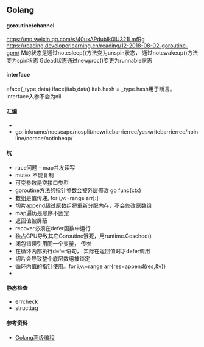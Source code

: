 ## Golang

#### goroutine/channel
https://mp.weixin.qq.com/s/40uxAPdubIk0lU321LmfRg
https://reading.developerlearning.cn/reading/12-2018-08-02-goroutine-gpm/
    M的状态是通过notesleep()方法变为unspin状态， 通过notewakeup()方法变为spin状态
    Gdead状态通过newproc()变更为runnable状态

#### interface
eface(_type,data)
iface(itab,data)
    itab.hash = _type.hash用于断言。
interface入参不会为nil    

#### 汇编
* 
* go:linkname/noescape/nosplit/nowritebarrierrec/yeswritebarrierrec/noinline/norace/notinheap/

#### 坑
* race问题 - map并发读写
* mutex 不能复制
* 可变参数是空接口类型
* goroutine方法的指针参数会被外层修改 go func(ctx)
* 数组是值传递, for i,v:=range arr[:]
* 切片append超过原数组将重新分配内存，不会修改原数组
* map遍历是顺序不固定
* 返回值被屏蔽
* recover必须在defer函数中运行
* 独占CPU导致其它Goroutine饿死，用runtime.Gosched()
* 闭包错误引用同一个变量， 传参
* 在循环内部执行defer语句， 实际在返回值时才defer调用
* 切片会导致整个底层数组被锁定
* 循环内值的指针使用。for i,v:=range arr{res=append(res,&v)}
* 

#### 静态检查
* errcheck
* structtag
#### 参考资料
* [Golang高级编程](https://chai2010.cn/advanced-go-programming-book/appendix/appendix-a-trap.html)